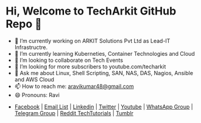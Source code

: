 # Hi, Welcome to TechArkit GitHub Repo 👋


- 🔭 I’m currently working on ARKIT Solutions Pvt Ltd as Lead-IT Infrastructre.
- 🌱 I’m currently learning Kuberneties, Container Technologies and Cloud
- 👯 I’m looking to collaborate on Tech Events
- 🤔 I’m looking for more subscribers to youtube.com/techarkit 
- 💬 Ask me about Linux, Shell Scripting, SAN, NAS, DAS, Nagios, Ansible and AWS Cloud
- 📫 How to reach me: aravikumar48@gmail.com
- 😄 Pronouns: Ravi

* [Facebook](https://www.facebook.com/Linuxarkit/) | [Email List](https://feedburner.google.com/fb/a/mailverify?uri=arkit) |  [Linkedin](https://in.linkedin.com/in/ravi-kumar-94530121) | [Twitter](https://twitter.com/aravikumar48) | [Youtube](https://www.youtube.com/Techarkit?sub_confirmation=1) | [WhatsApp Group](http://bit.ly/wappg) | [Telegram Group](http://bit.ly/linux-telegram) | [Reddit TechTutorials](http://bit.ly/redditark) | [Tumblr](https://www.tumblr.com/blog/aravikumar48)

